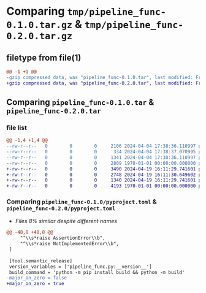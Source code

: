 # Comparing `tmp/pipeline_func-0.1.0.tar.gz` & `tmp/pipeline_func-0.2.0.tar.gz`

## filetype from file(1)

```diff
@@ -1 +1 @@
-gzip compressed data, was "pipeline_func-0.1.0.tar", last modified: Fri Jan  1 00:00:00 2016, max compression
+gzip compressed data, was "pipeline_func-0.2.0.tar", last modified: Fri Jan  1 00:00:00 2016, max compression
```

## Comparing `pipeline_func-0.1.0.tar` & `pipeline_func-0.2.0.tar`

### file list

```diff
@@ -1,4 +1,4 @@
--rw-r--r--   0        0        0     2106 2024-04-04 17:38:36.110997 pipeline_func-0.1.0/README.md
--rw-r--r--   0        0        0      334 2024-04-04 17:38:37.070995 pipeline_func-0.1.0/pipeline_func.py
--rw-r--r--   0        0        0     1341 2024-04-04 17:38:36.110997 pipeline_func-0.1.0/pyproject.toml
--rw-r--r--   0        0        0     2809 1970-01-01 00:00:00.000000 pipeline_func-0.1.0/PKG-INFO
+-rw-r--r--   0        0        0     3490 2024-04-19 16:11:29.741601 pipeline_func-0.2.0/README.md
+-rw-r--r--   0        0        0     2748 2024-04-19 16:11:30.649602 pipeline_func-0.2.0/pipeline_func.py
+-rw-r--r--   0        0        0     1340 2024-04-19 16:11:29.741601 pipeline_func-0.2.0/pyproject.toml
+-rw-r--r--   0        0        0     4193 1970-01-01 00:00:00.000000 pipeline_func-0.2.0/PKG-INFO
```

### Comparing `pipeline_func-0.1.0/pyproject.toml` & `pipeline_func-0.2.0/pyproject.toml`

 * *Files 8% similar despite different names*

```diff
@@ -48,8 +48,8 @@
     "^\\s*raise AssertionError\\b",
     "^\\s*raise NotImplementedError\\b",
 ]
 
 [tool.semantic_release]
 version_variables = ['pipeline_func.py:__version__']
 build_command = 'python -m pip install build && python -m build'
-major_on_zero = false
+major_on_zero = true
```

